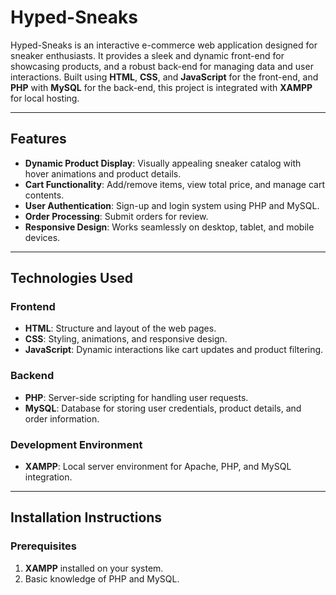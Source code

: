 # Hyped-Sneaks
Hyped-Sneaks is an interactive e-commerce web application designed for sneaker enthusiasts. It provides a sleek and dynamic front-end for showcasing products, and a robust back-end for managing data and user interactions. Built using **HTML**, **CSS**, and **JavaScript** for the front-end, and **PHP** with **MySQL** for the back-end, this project is integrated with **XAMPP** for local hosting.

---

## Features

- **Dynamic Product Display**: Visually appealing sneaker catalog with hover animations and product details.
- **Cart Functionality**: Add/remove items, view total price, and manage cart contents.
- **User Authentication**: Sign-up and login system using PHP and MySQL.
- **Order Processing**: Submit orders for review.
- **Responsive Design**: Works seamlessly on desktop, tablet, and mobile devices.

---

## Technologies Used

### Frontend
- **HTML**: Structure and layout of the web pages.
- **CSS**: Styling, animations, and responsive design.
- **JavaScript**: Dynamic interactions like cart updates and product filtering.

### Backend
- **PHP**: Server-side scripting for handling user requests.
- **MySQL**: Database for storing user credentials, product details, and order information.

### Development Environment
- **XAMPP**: Local server environment for Apache, PHP, and MySQL integration.

---

## Installation Instructions

### Prerequisites
1. **XAMPP** installed on your system.
2. Basic knowledge of PHP and MySQL.
